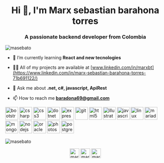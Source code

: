 <h1 align="center">Hi 👋, I'm Marx sebastian barahona torres</h1>
<h3 align="center">A passionate backend developer from Colombia</h3>

<p align="left"> <img src="https://komarev.com/ghpvc/?username=masebato" alt="masebato" /> </p>

- 🌱 I’m currently learning **React and new tecnologies**

- 👨‍💻 All of my projects are available at [www.linkedin.com/in/marxbt](https://www.linkedin.com/in/marx-sebastian-barahona-torres-71b691122/)

- 💬 Ask me about **.net, c#, javascript, ApiRest**

- 📫 How to reach me **baradona69@gmail.com**

<p align="left"><img src="https://devicons.github.io/devicon/devicon.git/icons/bootstrap/bootstrap-plain.svg" alt="bootstrap" width="40" height="40"/> <img src="https://devicons.github.io/devicon/devicon.git/icons/csharp/csharp-original.svg" alt="csharp" width="40" height="40"/> <img src="https://devicons.github.io/devicon/devicon.git/icons/css3/css3-original-wordmark.svg" alt="css3" width="40" height="40"/> <img src="https://devicons.github.io/devicon/devicon.git/icons/dot-net/dot-net-original-wordmark.svg" alt="dotnet" width="40" height="40"/> <img src="https://devicons.github.io/devicon/devicon.git/icons/express/express-original-wordmark.svg" alt="express" width="40" height="40"/> <img src="https://www.vectorlogo.zone/logos/git-scm/git-scm-icon.svg" alt="git" width="40" height="40"/> <img src="https://devicons.github.io/devicon/devicon.git/icons/html5/html5-original-wordmark.svg" alt="html5" width="40" height="40"/> <img src="https://www.vectorlogo.zone/logos/adobe_illustrator/adobe_illustrator-icon.svg" alt="illustrator" width="40" height="40"/> <img src="https://devicons.github.io/devicon/devicon.git/icons/javascript/javascript-original.svg" alt="javascript" width="40" height="40"/> <img src="https://devicons.github.io/devicon/devicon.git/icons/linux/linux-original.svg" alt="linux" width="40" height="40"/> <img src="https://www.vectorlogo.zone/logos/mariadb/mariadb-icon.svg" alt="mariadb" width="40" height="40"/> <img src="https://devicons.github.io/devicon/devicon.git/icons/mongodb/mongodb-original-wordmark.svg" alt="mongodb" width="40" height="40"/> <img src="https://devicons.github.io/devicon/devicon.git/icons/nodejs/nodejs-original-wordmark.svg" alt="nodejs" width="40" height="40"/> <img src="https://devicons.github.io/devicon/devicon.git/icons/oracle/oracle-original.svg" alt="oracle" width="40" height="40"/> <img src="https://devicons.github.io/devicon/devicon.git/icons/photoshop/photoshop-plain.svg" alt="photoshop" width="40" height="40"/> <img src="https://devicons.github.io/devicon/devicon.git/icons/postgresql/postgresql-original-wordmark.svg" alt="postgresql" width="40" height="40"/></p><p><img align="center" src="https://github-readme-stats.vercel.app/api/top-langs/?username=masebato&layout=compact&hide=html" alt="masebato" /></p>

<p align="center">
<a href="https://linkedin.com/in/marxbt" target="blank"><img align="center" src="https://cdn.jsdelivr.net/npm/simple-icons@3.0.1/icons/linkedin.svg" alt="marx-sebastian-barahona-torres-71b691122" height="30" width="30" /></a>
<a href="https://fb.com/marxsbt" target="blank"><img align="center" src="https://cdn.jsdelivr.net/npm/simple-icons@3.0.1/icons/facebook.svg" alt="marxsbt" height="30" width="30" /></a>
<a href="https://instagram.com/marxbt" target="blank"><img align="center" src="https://cdn.jsdelivr.net/npm/simple-icons@3.0.1/icons/instagram.svg" alt="marxbt" height="30" width="30" /></a>
</p>
